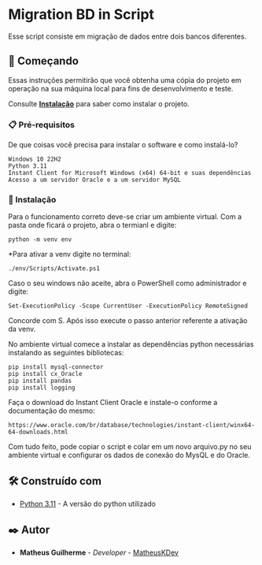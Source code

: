 # Migration BD in Script

Esse script consiste em migração de dados entre dois bancos diferentes.

## 🚀 Começando

Essas instruções permitirão que você obtenha uma cópia do projeto em operação na sua máquina local para fins de desenvolvimento e teste.

Consulte **[Instalação](#-instala%C3%A7%C3%A3o)** para saber como instalar o projeto.

### 📋 Pré-requisitos

De que coisas você precisa para instalar o software e como instalá-lo?

```
Windows 10 22H2
Python 3.11
Instant Client for Microsoft Windows (x64) 64-bit e suas dependências 
Acesso a um servidor Oracle e a um servidor MySQL
```

### 🔧 Instalação


Para o funcionamento correto deve-se criar um ambiente virtual.
Com a pasta onde ficará o projeto, abra o termianl e digite:

```
python -m venv env
```

*Para ativar a venv digite no terminal:


```
./env/Scripts/Activate.ps1
```

Caso o seu windows não aceite, abra o PowerShell como administrador e digite:

```
Set-ExecutionPolicy -Scope CurrentUser -ExecutionPolicy RemoteSigned
```
Concorde com S.
Após isso execute o passo anterior referente a ativação da venv.

No ambiente virtual comece a instalar as dependências python necessárias instalando as seguintes bibliotecas:

```
pip install mysql-connector
pip install cx_Oracle
pip install pandas
pip install logging
```

Faça o download do Instant Client Oracle e instale-o conforme a documentação do mesmo:

```
https://www.oracle.com/br/database/technologies/instant-client/winx64-64-downloads.html
```
Com tudo feito, pode copiar o script e colar em um novo arquivo.py no seu ambiente virtual e configurar os dados de conexão do MysQL e do Oracle.

## 🛠️ Construído com

* [Python 3.11](https://www.python.org/downloads/release/python-3110/) - A versão do python utilizado

## ✒️ Autor

* **Matheus Guilherme** - *Developer* - [MatheusKDev](https://github.com/matheuskdev)
